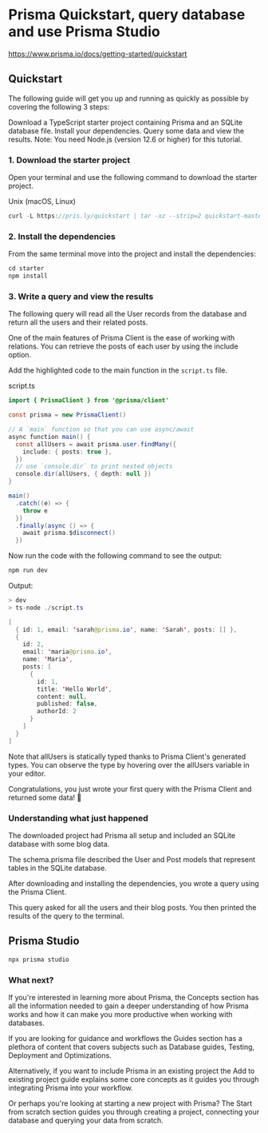 # Prisma Quickstart, query database and use Prisma Studio

https://www.prisma.io/docs/getting-started/quickstart

## Quickstart

The following guide will get you up and running as quickly as possible by covering the following 3 steps:

Download a TypeScript starter project containing Prisma and an SQLite database file.
Install your dependencies.
Query some data and view the results.
Note: You need Node.js (version 12.6 or higher) for this tutorial.

### 1. Download the starter project
Open your terminal and use the following command to download the starter project.

Unix (macOS, Linux)
```java
curl -L https://pris.ly/quickstart | tar -xz --strip=2 quickstart-master/typescript/starter 
```

### 2. Install the dependencies
From the same terminal move into the project and install the dependencies:

```java
cd starter 
npm install 
```

### 3. Write a query and view the results
The following query will read all the User records from the database and return all the users and their related posts.

One of the main features of Prisma Client is the ease of working with relations. You can retrieve the posts of each user by using the include option.

Add the highlighted code to the main function in the `script.ts` file.

script.ts
```java
import { PrismaClient } from '@prisma/client'

const prisma = new PrismaClient()

// A `main` function so that you can use async/await
async function main() {
  const allUsers = await prisma.user.findMany({
    include: { posts: true },
  })
  // use `console.dir` to print nested objects
  console.dir(allUsers, { depth: null })
}

main()
  .catch((e) => {
    throw e
  })
  .finally(async () => {
    await prisma.$disconnect()
  })
```

Now run the code with the following command to see the output:

```java
npm run dev 
```

Output:
```java
> dev
> ts-node ./script.ts

[
  { id: 1, email: 'sarah@prisma.io', name: 'Sarah', posts: [] },
  {
    id: 2,
    email: 'maria@prisma.io',
    name: 'Maria',
    posts: [
      {
        id: 1,
        title: 'Hello World',
        content: null,
        published: false,
        authorId: 2
      }
    ]
  }
]
```

Note that allUsers is statically typed thanks to Prisma Client's generated types. You can observe the type by hovering over the allUsers variable in your editor.

Congratulations, you just wrote your first query with the Prisma Client and returned some data! 🎉

### Understanding what just happened
The downloaded project had Prisma all setup and included an SQLite database with some blog data.

The schema.prisma file described the User and Post models that represent tables in the SQLite database.

After downloading and installing the dependencies, you wrote a query using the Prisma Client.

This query asked for all the users and their blog posts. You then printed the results of the query to the terminal.

## Prisma Studio
```java
npx prisma studio
```


### What next?
If you're interested in learning more about Prisma, the Concepts section has all the information needed to gain a deeper understanding of how Prisma works and how it can make you more productive when working with databases.

If you are looking for guidance and workflows the Guides section has a plethora of content that covers subjects such as Database guides, Testing, Deployment and Optimizations.

Alternatively, if you want to include Prisma in an existing project the Add to existing project guide explains some core concepts as it guides you through integrating Prisma into your workflow.

Or perhaps you're looking at starting a new project with Prisma? The Start from scratch section guides you through creating a project, connecting your database and querying your data from scratch.